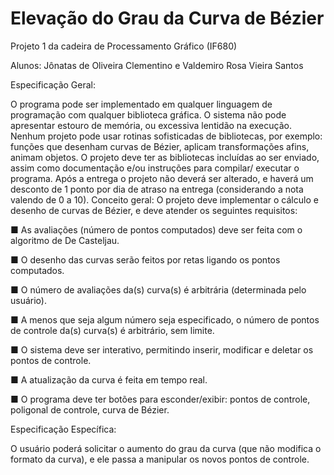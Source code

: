 # Elevação do Grau da Curva de Bézier

Projeto 1 da cadeira de Processamento Gráfico (IF680)

Alunos: Jônatas de Oliveira Clementino e Valdemiro Rosa Vieira Santos

Especificação Geral:

O programa pode ser implementado em qualquer linguagem de programação
com qualquer biblioteca gráfica. O sistema não pode apresentar estouro de
memória, ou excessiva lentidão na execução. Nenhum projeto pode usar rotinas
sofisticadas de bibliotecas, por exemplo: funções que desenham curvas de Bézier,
aplicam transformações afins, animam objetos. O projeto deve ter as bibliotecas
incluídas ao ser enviado, assim como documentação e/ou instruções para compilar/
executar o programa. Após a entrega o projeto não deverá ser alterado,
e haverá um desconto de 1 ponto por dia de atraso na entrega (considerando a
nota valendo de 0 a 10).
Conceito geral: O projeto deve implementar o cálculo e desenho de curvas
de Bézier, e deve atender os seguintes requisitos:

■ As avaliações (número de pontos computados) deve ser feita com o algoritmo
de De Casteljau.

■ O desenho das curvas serão feitos por retas ligando os pontos computados.

■ O número de avaliações da(s) curva(s) é arbitrária (determinada pelo usuário).

■ A menos que seja algum número seja especificado, o número de pontos de
controle da(s) curva(s) é arbitrário, sem limite.

■ O sistema deve ser interativo, permitindo inserir, modificar e deletar os
pontos de controle.

■ A atualização da curva é feita em tempo real.

■ O programa deve ter botões para esconder/exibir: pontos de controle,
poligonal de controle, curva de Bézier.


Especificação Específica:

O usuário poderá solicitar o aumento do grau da curva (que não modifica o
formato da curva), e ele passa a manipular os novos pontos de controle.

